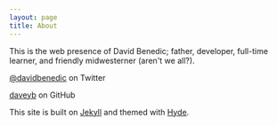 ```yaml
---
layout: page
title: About
---
```


This is the web presence of David Benedic; father, developer, full-time learner, and friendly midwesterner (aren't we all?).

[@davidbenedic](https://twitter.com/davidbenedic) on Twitter

[daveyb](https://github.com/daveyb/) on GitHub

This site is built on [Jekyll](https://github.com/jekyll/jekyll) and themed with [Hyde](https://github.com/poole/hyde).
